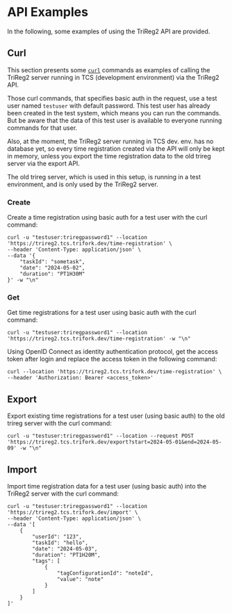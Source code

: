# API Examples

In the following, some examples of using the TriReg2 API are provided.

## Curl

This section presents some [`curl`](https://curl.se/) commands as examples of calling the TriReg2 server running in TCS (development environment) via the TriReg2 API.

Those curl commands, that specifies basic auth in the request, use a test user named `testuser` with default password. This test user has already been created in the test system, which means you can run the commands. But be aware that the data of this test user is available to everyone running commands for that user.

Also, at the moment, the TriReg2 server running in TCS dev. env. has no database yet, so every time registration created via the API will only be kept in memory, unless you export the time registration data to the old trireg server via the export API. 

The old trireg server, which is used in this setup, is running in a test environment, and is only used by the TriReg2 server.


### Create 

Create a time registration using basic auth for a test user with the curl command:

```
curl -u "testuser:triregpassword1" --location 'https://trireg2.tcs.trifork.dev/time-registration' \
--header 'Content-Type: application/json' \
--data '{
    "taskId": "sometask",
    "date": "2024-05-02",
    "duration": "PT1H30M"
}' -w "\n"
```

### Get

Get time registrations for a test user using basic auth with the curl command:

```
curl -u "testuser:triregpassword1" --location 'https://trireg2.tcs.trifork.dev/time-registration' -w "\n"
```

Using OpenID Connect as identity authentication protocol, get the access token after login and replace the access token in the following command: 

```
curl --location 'https://trireg2.tcs.trifork.dev/time-registration' \
--header 'Authorization: Bearer <access_token>'
```

## Export 

Export existing time registrations for a test user (using basic auth) to the old trireg server with the curl command:

```
curl -u "testuser:triregpassword1" --location --request POST 'https://trireg2.tcs.trifork.dev/export?start=2024-05-01&end=2024-05-09' -w "\n"
```

## Import

Import time registration data for a test user (using basic auth) into the TriReg2 server with the curl command:

```
curl -u "testuser:triregpassword1" --location 'https://trireg2.tcs.trifork.dev/import' \
--header 'Content-Type: application/json' \
--data '[
    {
        "userId": "123",
        "taskId": "hello",
        "date": "2024-05-03",
        "duration": "PT1H20M",
        "tags": [
            {
                "tagConfigurationId": "noteId",
                "value": "note"
            }
        ]
    }
]'
```